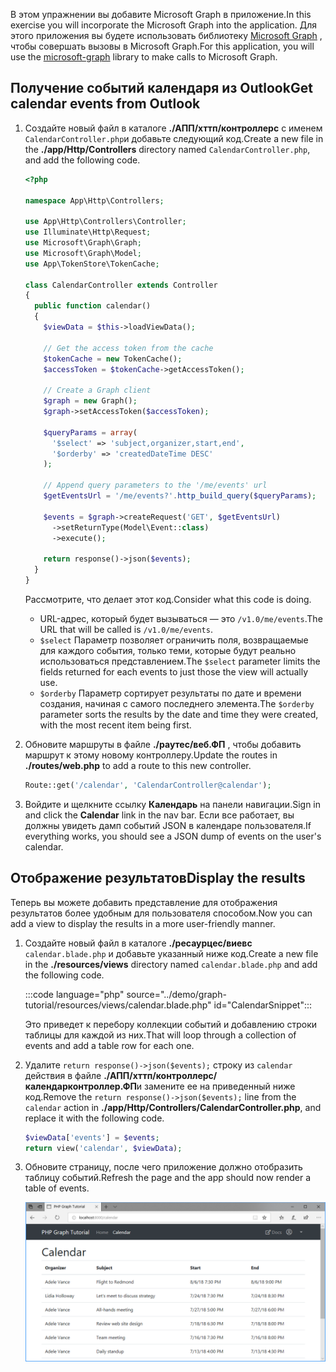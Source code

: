 <!-- markdownlint-disable MD002 MD041 -->

<span data-ttu-id="cf185-101">В этом упражнении вы добавите Microsoft Graph в приложение.</span><span class="sxs-lookup"><span data-stu-id="cf185-101">In this exercise you will incorporate the Microsoft Graph into the application.</span></span> <span data-ttu-id="cf185-102">Для этого приложения вы будете использовать библиотеку [Microsoft Graph](https://github.com/microsoftgraph/msgraph-sdk-php) , чтобы совершать вызовы в Microsoft Graph.</span><span class="sxs-lookup"><span data-stu-id="cf185-102">For this application, you will use the [microsoft-graph](https://github.com/microsoftgraph/msgraph-sdk-php) library to make calls to Microsoft Graph.</span></span>

## <a name="get-calendar-events-from-outlook"></a><span data-ttu-id="cf185-103">Получение событий календаря из Outlook</span><span class="sxs-lookup"><span data-stu-id="cf185-103">Get calendar events from Outlook</span></span>

1. <span data-ttu-id="cf185-104">Создайте новый файл в каталоге **./АПП/хттп/контроллерс** с именем `CalendarController.php`и добавьте следующий код.</span><span class="sxs-lookup"><span data-stu-id="cf185-104">Create a new file in the **./app/Http/Controllers** directory named `CalendarController.php`, and add the following code.</span></span>

    ```php
    <?php

    namespace App\Http\Controllers;

    use App\Http\Controllers\Controller;
    use Illuminate\Http\Request;
    use Microsoft\Graph\Graph;
    use Microsoft\Graph\Model;
    use App\TokenStore\TokenCache;

    class CalendarController extends Controller
    {
      public function calendar()
      {
        $viewData = $this->loadViewData();

        // Get the access token from the cache
        $tokenCache = new TokenCache();
        $accessToken = $tokenCache->getAccessToken();

        // Create a Graph client
        $graph = new Graph();
        $graph->setAccessToken($accessToken);

        $queryParams = array(
          '$select' => 'subject,organizer,start,end',
          '$orderby' => 'createdDateTime DESC'
        );

        // Append query parameters to the '/me/events' url
        $getEventsUrl = '/me/events?'.http_build_query($queryParams);

        $events = $graph->createRequest('GET', $getEventsUrl)
          ->setReturnType(Model\Event::class)
          ->execute();

        return response()->json($events);
      }
    }
    ```

    <span data-ttu-id="cf185-105">Рассмотрите, что делает этот код.</span><span class="sxs-lookup"><span data-stu-id="cf185-105">Consider what this code is doing.</span></span>

    - <span data-ttu-id="cf185-106">URL-адрес, который будет вызываться — это `/v1.0/me/events`.</span><span class="sxs-lookup"><span data-stu-id="cf185-106">The URL that will be called is `/v1.0/me/events`.</span></span>
    - <span data-ttu-id="cf185-107">`$select` Параметр позволяет ограничить поля, возвращаемые для каждого события, только теми, которые будут реально использоваться представлением.</span><span class="sxs-lookup"><span data-stu-id="cf185-107">The `$select` parameter limits the fields returned for each events to just those the view will actually use.</span></span>
    - <span data-ttu-id="cf185-108">`$orderby` Параметр сортирует результаты по дате и времени создания, начиная с самого последнего элемента.</span><span class="sxs-lookup"><span data-stu-id="cf185-108">The `$orderby` parameter sorts the results by the date and time they were created, with the most recent item being first.</span></span>

1. <span data-ttu-id="cf185-109">Обновите маршруты в файле **./раутес/веб.ФП** , чтобы добавить маршрут к этому новому контроллеру.</span><span class="sxs-lookup"><span data-stu-id="cf185-109">Update the routes in **./routes/web.php** to add a route to this new controller.</span></span>

    ```php
    Route::get('/calendar', 'CalendarController@calendar');
    ```

1. <span data-ttu-id="cf185-110">Войдите и щелкните ссылку **Календарь** на панели навигации.</span><span class="sxs-lookup"><span data-stu-id="cf185-110">Sign in and click the **Calendar** link in the nav bar.</span></span> <span data-ttu-id="cf185-111">Если все работает, вы должны увидеть дамп событий JSON в календаре пользователя.</span><span class="sxs-lookup"><span data-stu-id="cf185-111">If everything works, you should see a JSON dump of events on the user's calendar.</span></span>

## <a name="display-the-results"></a><span data-ttu-id="cf185-112">Отображение результатов</span><span class="sxs-lookup"><span data-stu-id="cf185-112">Display the results</span></span>

<span data-ttu-id="cf185-113">Теперь вы можете добавить представление для отображения результатов более удобным для пользователя способом.</span><span class="sxs-lookup"><span data-stu-id="cf185-113">Now you can add a view to display the results in a more user-friendly manner.</span></span>

1. <span data-ttu-id="cf185-114">Создайте новый файл в каталоге **./ресаурцес/виевс** `calendar.blade.php` и добавьте указанный ниже код.</span><span class="sxs-lookup"><span data-stu-id="cf185-114">Create a new file in the **./resources/views** directory named `calendar.blade.php` and add the following code.</span></span>

    :::code language="php" source="../demo/graph-tutorial/resources/views/calendar.blade.php" id="CalendarSnippet":::

    <span data-ttu-id="cf185-115">Это приведет к перебору коллекции событий и добавлению строки таблицы для каждой из них.</span><span class="sxs-lookup"><span data-stu-id="cf185-115">That will loop through a collection of events and add a table row for each one.</span></span>

1. <span data-ttu-id="cf185-116">Удалите `return response()->json($events);` строку из `calendar` действия в файле **./АПП/хттп/контроллерс/календарконтроллер.ФП**и замените ее на приведенный ниже код.</span><span class="sxs-lookup"><span data-stu-id="cf185-116">Remove the `return response()->json($events);` line from the `calendar` action in **./app/Http/Controllers/CalendarController.php**, and replace it with the following code.</span></span>

    ```php
    $viewData['events'] = $events;
    return view('calendar', $viewData);
    ```

1. <span data-ttu-id="cf185-117">Обновите страницу, после чего приложение должно отобразить таблицу событий.</span><span class="sxs-lookup"><span data-stu-id="cf185-117">Refresh the page and the app should now render a table of events.</span></span>

    ![Снимок экрана с таблицей событий](./images/add-msgraph-01.png)
